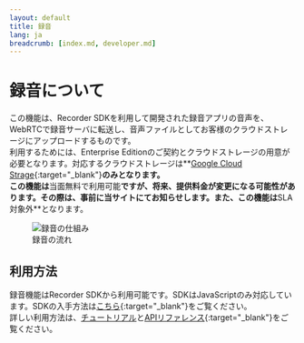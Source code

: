 ```yaml
---
layout: default
title: 録音
lang: ja
breadcrumb: [index.md, developer.md]
---
```


# 録音について

この機能は、Recorder SDKを利用して開発された録音アプリの音声を、WebRTCで録音サーバに転送し、音声ファイルとしてお客様のクラウドストレージにアップロードするものです。  
利用するためには、Enterprise Editionのご契約とクラウドストレージの用意が必要となります。対応するクラウドストレージは**[Google Cloud Strage](https://cloud.google.com/storage/){:target="_blank"}**のみとなります。  
この機能は**当面無料で利用可能**ですが、将来、提供料金が変更になる可能性があります。その際は、事前に当サイトにてお知らせします。また、この機能は**SLA対象外**となります。

<figure class="figure">
  <img src="{{ site.baseurl }}/images/recording_details.png"
    class="figure-img img-fluid rounded" alt="録音の仕組み">
  <figcaption class="figure-caption">録音の流れ</figcaption>
</figure>

## 利用方法

録音機能はRecorder SDKから利用可能です。SDKはJavaScriptのみ対応しています。SDKの入手方法は[こちら](https://github.com/skyway/skyway-recorder-sdk/blob/master/README.md){:target="_blank"}をご覧ください。  
詳しい利用方法は、[チュートリアル](./recording-tutorial.html)と[APIリファレンス](https://github.com/skyway/skyway-recorder-sdk/blob/master/API.md){:target="_blank"}をご覧ください。


